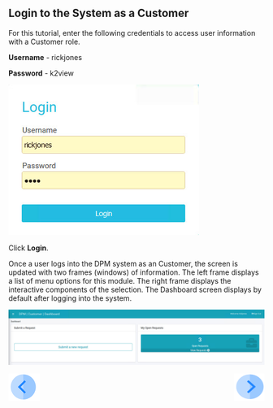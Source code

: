 ## Login to the System as a Customer

For this tutorial, enter the following credentials to access user information with a Customer role.

**Username** - rickjones

**Password** - k2view

![image](/articles/demo_project/DPM_Demo_Project/images/Customer_Login.jpg)                                  

Click **Login**.

Once a user logs into the DPM system as an Customer, the screen is updated with two frames (windows) of information. The left frame displays a list of menu options for this module. The right frame displays the interactive components of the selection. The Dashboard screen displays by default after logging into the system.

![image](/articles/demo_project/DPM_Demo_Project/images/04_6_Rectify_Dashboard.jpg)    



[![Previous](/articles/demo_project/DPM_Demo_Project/images/Previous.png)]( /articles/demo_project/DPM_Demo_Project/04_Rectify/03_02_Rectify_Preview_Your_Data.md)[<img align="right" width="60" height="54" src="/articles/demo_project/DPM_Demo_Project/images/Next.png">](/articles/demo_project/DPM_Demo_Project/04_Rectify/03_04_Rectify_Submit_a_Request_to_Rectify.md)
